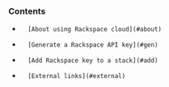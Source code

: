 ### Contents

*		[About using Rackspace cloud](#about)
*		[Generate a Rackspace API key](#gen)
*		[Add Rackspace key to a stack](#add)
*		[External links](#external)

